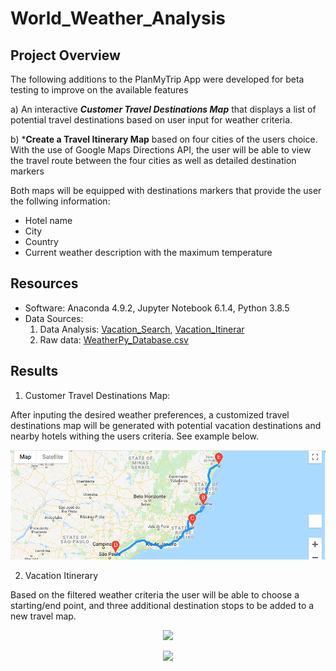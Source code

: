 # World_Weather_Analysis

## Project Overview

The following additions to the PlanMyTrip App were developed for beta testing to improve on the available features

a) An interactive ***Customer Travel Destinations Map*** that displays a list of potential travel destinations based on user input for weather criteria.  

b) ***Create a Travel Itinerary Map** based on four cities of the users choice. With the use of Google Maps Directions API, the user will be able to view the travel route between the four cities as well as detailed destination markers 

Both maps will be equipped with destinations markers that provide the user the follwing information:

- Hotel name
- City
- Country
- Current weather description with the maximum temperature


## Resources 

- Software: Anaconda 4.9.2, Jupyter Notebook 6.1.4, Python 3.8.5
- Data Sources: 
   1. Data Analysis: [Vacation_Search](Vacation_Search.ipynb), [Vacation_Itinerar](Vacation_Vacation_Itinerary.ipynb)
   2. Raw data: [WeatherPy_Database.csv](Weather_Database/WeatherPy_Database.csv)

## Results

1. Customer Travel Destinations Map:

After inputing the desired weather preferences, a customized travel destinations map will be generated with potential vacation destinations and nearby hotels withing the users criteria. See example below.

<p align="center">
  <img src="Vacation_Itinerary/WeatherPy_travel_map.PNG" width="900"/>
</p>


2. Vacation Itinerary

Based on the filtered weather criteria the user will be able to choose a starting/end point, and three additional destination stops to be added to a new travel map. 

<p align="center">
  <img src="WeatherPy_travel_map/.png" width="900"/>
</p>


<p align="center">
  <img src="WeatherPy_travel_map_markers/.png" width="900"/>
</p>
